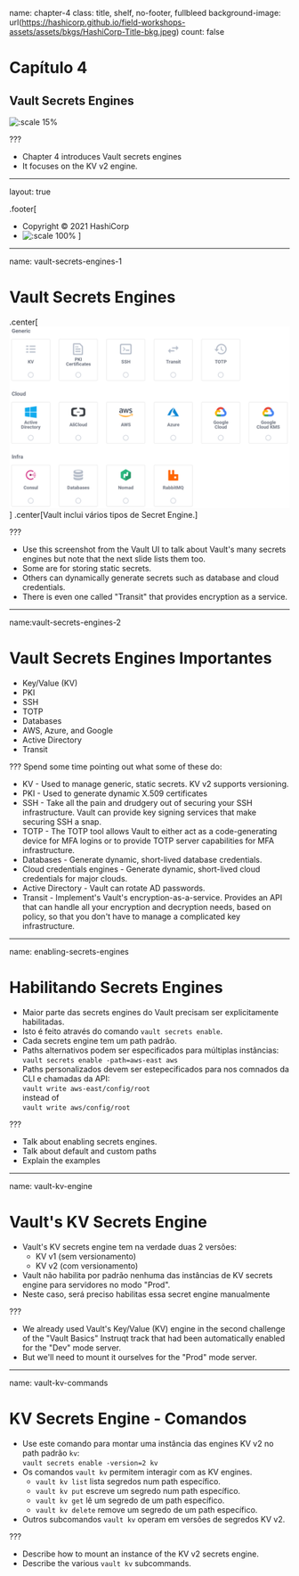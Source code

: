 name: chapter-4
class: title, shelf, no-footer, fullbleed
background-image: url(https://hashicorp.github.io/field-workshops-assets/assets/bkgs/HashiCorp-Title-bkg.jpeg)
count: false

# Capítulo 4      
## Vault Secrets Engines

![:scale 15%](https://hashicorp.github.io/field-workshops-assets/assets/logos/logo_vault.png)

???

* Chapter 4 introduces Vault secrets engines
* It focuses on the KV v2 engine.

---
layout: true

.footer[
- Copyright © 2021 HashiCorp
- ![:scale 100%](https://hashicorp.github.io/field-workshops-assets/assets/logos/HashiCorp_Icon_Black.svg)
]

---
name: vault-secrets-engines-1
# Vault Secrets Engines

.center[![:scale 65%](images/vault-secrets-engines.png)]
.center[Vault inclui vários tipos de Secret Engine.]

???
* Use this screenshot from the Vault UI to talk about Vault's many secrets engines but note that the next slide lists them too.
* Some are for storing static secrets.
* Others can dynamically generate secrets such as database and cloud credentials.
* There is even one called "Transit" that provides encryption as a service.

---
name:vault-secrets-engines-2
# Vault Secrets Engines Importantes
* Key/Value (KV)
* PKI
* SSH
* TOTP
* Databases
* AWS, Azure, and Google
* Active Directory
* Transit

???
Spend some time pointing out what some of these do:
* KV - Used to manage generic, static secrets. KV v2 supports versioning.
* PKI - Used to generate dynamic X.509 certificates
* SSH - Take all the pain and drudgery out of securing your SSH infrastructure. Vault can provide key signing services that make securing SSH a snap.
* TOTP - The TOTP tool allows Vault to either act as a code-generating device for MFA logins or to provide TOTP server capabilities for MFA infrastructure.
* Databases - Generate dynamic, short-lived database credentials.
* Cloud credentials engines - Generate dynamic, short-lived cloud credentials for major clouds.
* Active Directory - Vault can rotate AD passwords.
* Transit - Implement's Vault's encryption-as-a-service. Provides an API that can handle all your encryption and decryption needs, based on policy, so that you don't have to manage a complicated key infrastructure.

---
name: enabling-secrets-engines
# Habilitando Secrets Engines

* Maior parte das secrets engines do Vault  precisam ser explicitamente habilitadas.
* Isto é feito através do comando `vault secrets enable`.
* Cada secrets engine tem um path padrão.
* Paths alternativos podem ser especificados para múltiplas instâncias:<br> `vault secrets enable -path=aws-east aws`
* Paths personalizados devem ser estepecificados para nos comnados da CLI e chamadas da API:<br>
`vault write aws-east/config/root`<br>
instead of<br>
`vault write aws/config/root`

???

* Talk about enabling secrets engines.
* Talk about default and custom paths
* Explain the examples

---
name: vault-kv-engine
# Vault's KV Secrets Engine
* Vault's KV secrets engine tem na verdade duas 2 versões:
  * KV v1 (sem versionamento)
  * KV v2 (com versionamento)
* Vault não habilita por padrão nenhuma das instâncias de KV secrets engine para servidores no modo "Prod".
* Neste caso, será preciso habilitas essa secret engine manualmente

???
* We already used Vault's Key/Value (KV) engine in the second challenge of the "Vault Basics" Instruqt track that had been automatically enabled for the "Dev" mode server.
* But we'll need to mount it ourselves for the "Prod" mode server.

---
name: vault-kv-commands
# KV Secrets Engine - Comandos
* Use este comando para montar uma instância das engines KV v2 no path padrão `kv`:<br>
`vault secrets enable -version=2 kv`
* Os comandos `vault kv` permitem interagir com as KV engines.
  * `vault kv list` lista segredos num path específico.
  * `vault kv put` escreve um segredo num path específico.
  * `vault kv get` lê um segredo de um path específico.
  * `vault kv delete` remove um segredo de um path específico.
* Outros subcomandos `vault kv` operam em versões de segredos KV v2.

???

* Describe how to mount an instance of the KV v2 secrets engine.
* Describe the various `vault kv` subcommands.
